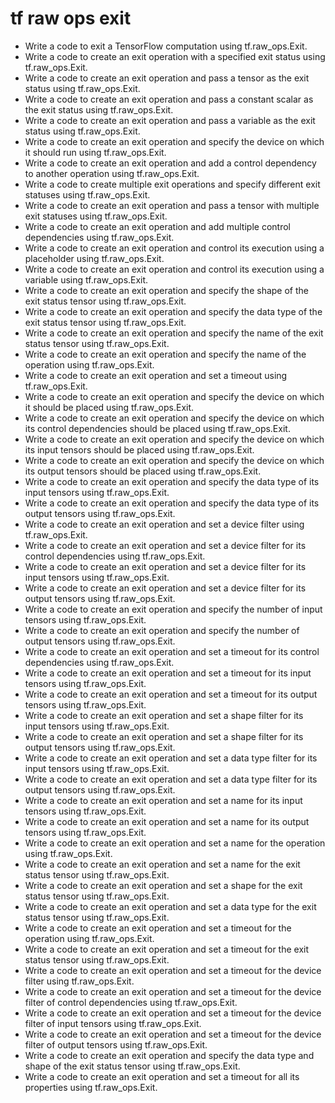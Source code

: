 # tf raw ops exit

- Write a code to exit a TensorFlow computation using tf.raw_ops.Exit.
- Write a code to create an exit operation with a specified exit status using tf.raw_ops.Exit.
- Write a code to create an exit operation and pass a tensor as the exit status using tf.raw_ops.Exit.
- Write a code to create an exit operation and pass a constant scalar as the exit status using tf.raw_ops.Exit.
- Write a code to create an exit operation and pass a variable as the exit status using tf.raw_ops.Exit.
- Write a code to create an exit operation and specify the device on which it should run using tf.raw_ops.Exit.
- Write a code to create an exit operation and add a control dependency to another operation using tf.raw_ops.Exit.
- Write a code to create multiple exit operations and specify different exit statuses using tf.raw_ops.Exit.
- Write a code to create an exit operation and pass a tensor with multiple exit statuses using tf.raw_ops.Exit.
- Write a code to create an exit operation and add multiple control dependencies using tf.raw_ops.Exit.
- Write a code to create an exit operation and control its execution using a placeholder using tf.raw_ops.Exit.
- Write a code to create an exit operation and control its execution using a variable using tf.raw_ops.Exit.
- Write a code to create an exit operation and specify the shape of the exit status tensor using tf.raw_ops.Exit.
- Write a code to create an exit operation and specify the data type of the exit status tensor using tf.raw_ops.Exit.
- Write a code to create an exit operation and specify the name of the exit status tensor using tf.raw_ops.Exit.
- Write a code to create an exit operation and specify the name of the operation using tf.raw_ops.Exit.
- Write a code to create an exit operation and set a timeout using tf.raw_ops.Exit.
- Write a code to create an exit operation and specify the device on which it should be placed using tf.raw_ops.Exit.
- Write a code to create an exit operation and specify the device on which its control dependencies should be placed using tf.raw_ops.Exit.
- Write a code to create an exit operation and specify the device on which its input tensors should be placed using tf.raw_ops.Exit.
- Write a code to create an exit operation and specify the device on which its output tensors should be placed using tf.raw_ops.Exit.
- Write a code to create an exit operation and specify the data type of its input tensors using tf.raw_ops.Exit.
- Write a code to create an exit operation and specify the data type of its output tensors using tf.raw_ops.Exit.
- Write a code to create an exit operation and set a device filter using tf.raw_ops.Exit.
- Write a code to create an exit operation and set a device filter for its control dependencies using tf.raw_ops.Exit.
- Write a code to create an exit operation and set a device filter for its input tensors using tf.raw_ops.Exit.
- Write a code to create an exit operation and set a device filter for its output tensors using tf.raw_ops.Exit.
- Write a code to create an exit operation and specify the number of input tensors using tf.raw_ops.Exit.
- Write a code to create an exit operation and specify the number of output tensors using tf.raw_ops.Exit.
- Write a code to create an exit operation and set a timeout for its control dependencies using tf.raw_ops.Exit.
- Write a code to create an exit operation and set a timeout for its input tensors using tf.raw_ops.Exit.
- Write a code to create an exit operation and set a timeout for its output tensors using tf.raw_ops.Exit.
- Write a code to create an exit operation and set a shape filter for its input tensors using tf.raw_ops.Exit.
- Write a code to create an exit operation and set a shape filter for its output tensors using tf.raw_ops.Exit.
- Write a code to create an exit operation and set a data type filter for its input tensors using tf.raw_ops.Exit.
- Write a code to create an exit operation and set a data type filter for its output tensors using tf.raw_ops.Exit.
- Write a code to create an exit operation and set a name for its input tensors using tf.raw_ops.Exit.
- Write a code to create an exit operation and set a name for its output tensors using tf.raw_ops.Exit.
- Write a code to create an exit operation and set a name for the operation using tf.raw_ops.Exit.
- Write a code to create an exit operation and set a name for the exit status tensor using tf.raw_ops.Exit.
- Write a code to create an exit operation and set a shape for the exit status tensor using tf.raw_ops.Exit.
- Write a code to create an exit operation and set a data type for the exit status tensor using tf.raw_ops.Exit.
- Write a code to create an exit operation and set a timeout for the operation using tf.raw_ops.Exit.
- Write a code to create an exit operation and set a timeout for the exit status tensor using tf.raw_ops.Exit.
- Write a code to create an exit operation and set a timeout for the device filter using tf.raw_ops.Exit.
- Write a code to create an exit operation and set a timeout for the device filter of control dependencies using tf.raw_ops.Exit.
- Write a code to create an exit operation and set a timeout for the device filter of input tensors using tf.raw_ops.Exit.
- Write a code to create an exit operation and set a timeout for the device filter of output tensors using tf.raw_ops.Exit.
- Write a code to create an exit operation and specify the data type and shape of the exit status tensor using tf.raw_ops.Exit.
- Write a code to create an exit operation and set a timeout for all its properties using tf.raw_ops.Exit.